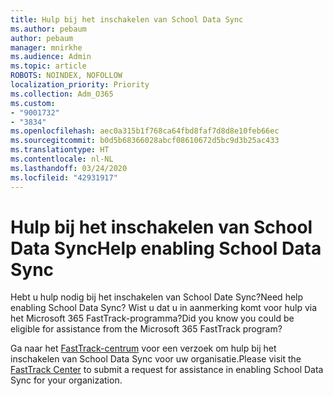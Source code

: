 ```yaml
---
title: Hulp bij het inschakelen van School Data Sync
ms.author: pebaum
author: pebaum
manager: mnirkhe
ms.audience: Admin
ms.topic: article
ROBOTS: NOINDEX, NOFOLLOW
localization_priority: Priority
ms.collection: Adm_O365
ms.custom:
- "9001732"
- "3834"
ms.openlocfilehash: aec0a315b1f768ca64fbd8faf7d8d8e10feb66ec
ms.sourcegitcommit: b0d5b68366028abcf08610672d5bc9d3b25ac433
ms.translationtype: HT
ms.contentlocale: nl-NL
ms.lasthandoff: 03/24/2020
ms.locfileid: "42931917"
---
```

# <a name="help-enabling-school-data-sync"></a><span data-ttu-id="196d2-102">Hulp bij het inschakelen van School Data Sync</span><span class="sxs-lookup"><span data-stu-id="196d2-102">Help enabling School Data Sync</span></span>

<span data-ttu-id="196d2-103">Hebt u hulp nodig bij het inschakelen van School Date Sync?</span><span class="sxs-lookup"><span data-stu-id="196d2-103">Need help enabling School Data Sync?</span></span> <span data-ttu-id="196d2-104">Wist u dat u in aanmerking komt voor hulp via het Microsoft 365 FastTrack-programma?</span><span class="sxs-lookup"><span data-stu-id="196d2-104">Did you know you could be eligible for assistance from the Microsoft 365 FastTrack program?</span></span>

<span data-ttu-id="196d2-105">Ga naar het [FastTrack-centrum](https://www.microsoft.com/fasttrack) voor een verzoek om hulp bij het inschakelen van School Data Sync voor uw organisatie.</span><span class="sxs-lookup"><span data-stu-id="196d2-105">Please visit the [FastTrack Center](https://www.microsoft.com/fasttrack) to submit a request for assistance in enabling School Data Sync for your organization.</span></span>
